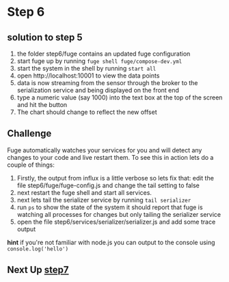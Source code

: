 # Step 6

## solution to step 5
1. the folder step6/fuge contains an updated fuge configuration
2. start fuge up by running `fuge shell fuge/compose-dev.yml`
3. start the system in the shell by running `start all`
4. open http://localhost:10001 to view the data points
5. data is now streaming from the sensor through the broker to the serialization
service and being displayed on the front end
6. type a numeric value (say 1000) into the text box at the top of the screen
and hit the button
7. The chart should change to reflect the new offset


## Challenge

Fuge automatically watches your services for you and will detect any changes to your code and live restart them. To see this in action
lets do a couple of things:

1. Firstly, the output from influx is a little verbose so lets fix that: edit the file step6/fuge/fuge-config.js and change the tail setting to false
2. next restart the fuge shell and start all services.
3. next lets tail the serializer service by running `tail serializer`
4. run `ps` to show the state of the system it should report that fuge is watching all processes for changes but only tailing the serializer service
5. open the file step6/services/serializer/serializer.js and add some trace output

__hint__ if you're not familiar with node.js you can output to the console using `console.log('hello')`

## Next Up [step7](../step7/README.md)
